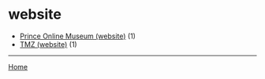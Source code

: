 # website

  * [Prince Online Museum (website)](./website/prince-online-museum/) (1)
  * [TMZ (website)](./website/tmz/) (1)

----

[Home](../)
